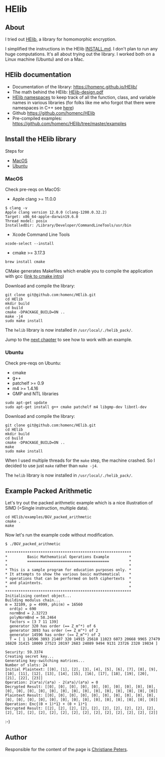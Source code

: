 # HElib

## About

I tried out [HElib][HElib], a library for homomorphic encryption.

I simplified the instructions in the HElib [INSTALL.md][HElib-install].
I don't plan to run any huge computations. It's all about trying
out the library. I worked both on a Linux machine (Ubuntu) and on
a Mac.


## HElib documentation

* Documentation of the library: https://homenc.github.io/HElib/
* The math behind the HElib: [HElib-design.pdf][helib-math]
* [HElib namespaces][namespaces] to keep track of all the function, class, and variable names in various libraries (for folks like me who forgot that there were namespaces in C++ see [here][cppns])
* Github https://github.com/homenc/HElib
* Pre-compiled examples: https://github.com/homenc/HElib/tree/master/examples


## Install the HElib library

Steps for
* [MacOS](#macos)
* [Ubuntu](#ubuntu)


### MacOS

Check pre-reqs on MacOS:
* Apple clang >= 11.0.0
```
$ clang -v
Apple clang version 12.0.0 (clang-1200.0.32.2)
Target: x86_64-apple-darwin19.6.0
Thread model: posix
InstalledDir: /Library/Developer/CommandLineTools/usr/bin
```
* Xcode Command Line Tools
```
xcode-select --install
```
* cmake >= 3.17.3  
```
brew install cmake
```
CMake generates Makefiles which enable you to compile the application with gcc ([link to cmake intro][cmakeintro])

Download and compile the library:
```
git clone git@github.com:homenc/HElib.git
cd HElib
mkdir build
cd build
cmake -DPACKAGE_BUILD=ON ..
make -j4
sudo make install
```
The `helib` library is now installed in `/usr/local/./helib_pack/`.

Jump to the [next chapter](#example-packed-arithmetic) to see how to work with an example.


### Ubuntu

Check pre-reqs on Ubuntu:
* cmake
* g++
* patchelf >= 0.9
* m4 >= 1.4.16
* GMP and NTL libraries

```
sudo apt-get update
sudo apt-get install g++ cmake patchelf m4 libgmp-dev libntl-dev
```

Download and compile the library:
```
git clone git@github.com:homenc/HElib.git
cd HElib
mkdir build
cd build
cmake -DPACKAGE_BUILD=ON ..
make
sudo make install
```
When I used multiple threads for the `make` step, the machine crashed. So I decided to use just `make` rather than `make -j4`.

The `helib` library is now installed in `/usr/local/./helib_pack/`.



## Example Packed Arithmetic

Let's try out the packed arithmetic example which is a nice illustration of SIMD (=Single instruction, multiple data).

```
cd HElib/examples/BGV_packed_arithmetic
cmake .
make
```
Now let's run the example code without modification.
```
$ ./BGV_packed_arithmetic

*********************************************************
*         Basic Mathematical Operations Example         *
*         =====================================         *
*                                                       *
* This is a sample program for education purposes only. *
* It attempts to show the various basic mathematical    *
* operations that can be performed on both ciphertexts  *
* and plaintexts.                                       *
*                                                       *
*********************************************************
Initialising context object...
Building modulus chain...
m = 32109, p = 4999, phi(m) = 16560
  ord(p) = 690
  normBnd = 2.32723
  polyNormBnd = 58.2464
  factors = [3 7 11 139]
  generator 320 has order (== Z_m^*) of 6
  generator 3893 has order (== Z_m^*) of 2
  generator 14596 has order (== Z_m^*) of 2
  T = [ 1 14596 3893 21407 320 14915 25618 11023 6073 20668 9965 27479 16820 31415 10009 27523 20197 2683 24089 9494 9131 23726 2320 19834 ]

Security: 59.3374
Creating secret key...
Generating key-switching matrices...
Number of slots: 24
Initial Plaintext: [[0], [1], [2], [3], [4], [5], [6], [7], [8], [9], [10], [11], [12], [13], [14], [15], [16], [17], [18], [19], [20], [21], [22], [23]]
Operation: 2(a*a)/(a*a) - 2(a*a)/(a*a) = 0
Decrypted Result: [[0], [0], [0], [0], [0], [0], [0], [0], [0], [0], [0], [0], [0], [0], [0], [0], [0], [0], [0], [0], [0], [0], [0], [0]]
Plaintext Result: [[0], [0], [0], [0], [0], [0], [0], [0], [0], [0], [0], [0], [0], [0], [0], [0], [0], [0], [0], [0], [0], [0], [0], [0]]
Operation: Enc{(0 + 1)*1} + (0 + 1)*1
Decrypted Result: [[2], [2], [2], [2], [2], [2], [2], [2], [2], [2], [2], [2], [2], [2], [2], [2], [2], [2], [2], [2], [2], [2], [2], [2]]
```

:-)


## Author
Responsible for the content of the page is [Christiane Peters][cpp].





[cpp]: http://cbcrypto.org/
[HElib]: https://github.com/homenc/HElib/
[HElib-install]: https://github.com/homenc/HElib/blob/master/INSTALL.md
[namespaces]: https://homenc.github.io/HElib/namespacehelib.html
[cppns]: https://www.tutorialspoint.com/cplusplus/cpp_namespaces.htm
[helib-math]: https://homenc.github.io/HElib/documentation/Design_Document/HElib-design.pdf
[helib-pa]: https://github.com/homenc/HElib/tree/master/examples/BGV_packed_arithmetic
[cmakeintro]: https://www.yoctopuce.com/EN/article/compiling-the-c-library-with-cmake
